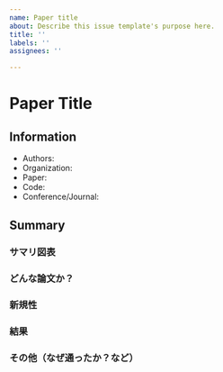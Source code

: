 ```yaml
---
name: Paper title
about: Describe this issue template's purpose here.
title: ''
labels: ''
assignees: ''

---
```


# Paper Title

## Information
- Authors: 
- Organization: 
- Paper: 
- Code: 
- Conference/Journal: 

## Summary
### サマリ図表

### どんな論文か？

### 新規性

### 結果

### その他（なぜ通ったか？など）
